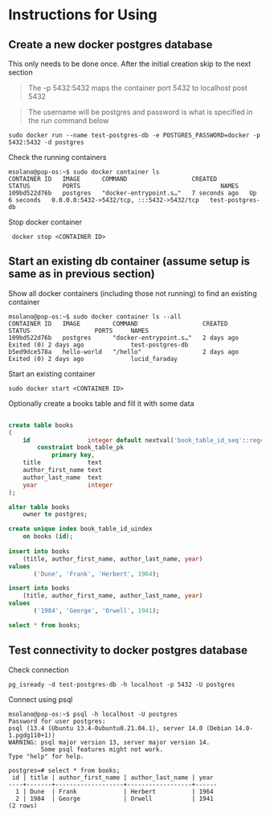 # Instructions for Using

## Create a new docker postgres database
This only needs to be done once. After the initial creation skip to the next section

> The -p 5432:5432 maps the container port 5432 to localhost post 5432

> The username will be postgres and password is what is specified in the run command below

```console
sudo docker run --name test-postgres-db -e POSTGRES_PASSWORD=docker -p 5432:5432 -d postgres
```

Check the running containers

```console
msolano@pop-os:~$ sudo docker container ls
CONTAINER ID   IMAGE      COMMAND                  CREATED         STATUS         PORTS                                       NAMES
109bd522d76b   postgres   "docker-entrypoint.s…"   7 seconds ago   Up 6 seconds   0.0.0.0:5432->5432/tcp, :::5432->5432/tcp   test-postgres-db

```

Stop docker container

```console
 docker stop <CONTAINER ID>
```

## Start an existing db container (assume setup is same as in previous section)

Show all docker containers (including those not running) to find an existing container

```console
msolano@pop-os:~$ sudo docker container ls --all
CONTAINER ID   IMAGE         COMMAND                  CREATED      STATUS                  PORTS     NAMES
109bd522d76b   postgres      "docker-entrypoint.s…"   2 days ago   Exited (0) 2 days ago             test-postgres-db
b5ed9dce578a   hello-world   "/hello"                 2 days ago   Exited (0) 2 days ago             lucid_faraday

```

Start an existing container

```console
sudo docker start <CONTAINER ID>
```

Optionally create a books table and fill it with some data

```sql

create table books
(
    id                integer default nextval('book_table_id_seq'::regclass) not null
        constraint book_table_pk
            primary key,
    title             text                                                   not null,
    author_first_name text                                                   not null,
    author_last_name  text                                                   not null,
    year              integer
);

alter table books
    owner to postgres;

create unique index book_table_id_uindex
    on books (id);
    
insert into books
    (title, author_first_name, author_last_name, year)
values
       ('Dune', 'Frank', 'Herbert', 1964);

insert into books
    (title, author_first_name, author_last_name, year)
values
       ('1984', 'George', 'Orwell', 1941);

select * from books;

```

## Test connectivity to docker postgres database

Check connection
```console
pg_isready -d test-postgres-db -h localhost -p 5432 -U postgres
```

Connect using psql
```console
msolano@pop-os:~$ psql -h localhost -U postgres
Password for user postgres: 
psql (13.4 (Ubuntu 13.4-0ubuntu0.21.04.1), server 14.0 (Debian 14.0-1.pgdg110+1))
WARNING: psql major version 13, server major version 14.
         Some psql features might not work.
Type "help" for help.

postgres=# select * from books;
 id | title | author_first_name | author_last_name | year 
----+-------+-------------------+------------------+------
  1 | Dune  | Frank             | Herbert          | 1964
  2 | 1984  | George            | Orwell           | 1941
(2 rows)

```





